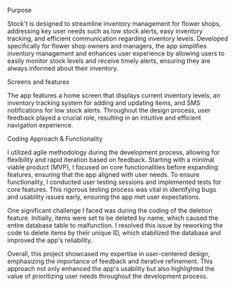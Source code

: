 Purpose 

Stock't is designed to streamline inventory management for flower shops, 
addressing key user needs such as low stock alerts, easy inventory tracking, and 
efficient communication regarding inventory levels. Developed specifically for flower shop owners 
and managers, the app simplifies inventory management and enhances user experience by allowing users 
to easily monitor stock levels and receive timely alerts, ensuring they are always informed about their inventory. 

Screens and features 

The app features a home screen that displays current inventory levels, an inventory tracking 
system for adding and updating items, and SMS notifications for low stock alerts. Throughout
the design process, user feedback played a crucial role, resulting in an intuitive and efficient 
navigation experience. 

Coding Approach & Functionality 

I utilized agile methodology during the development process, allowing for flexibility 
and rapid iteration based on feedback. Starting with a minimal viable product (MVP), I 
focused on core functionalities before expanding features, ensuring that the app aligned 
with user needs. To ensure functionality, I conducted user testing sessions and implemented 
tests for core features. This rigorous testing process was vital in identifying bugs and 
usability issues early, ensuring the app met user expectations. 


One significant challenge I faced was during the coding of the deletion feature. Initially, 
items were set to be deleted by name, which caused the entire database table to malfunction. 
I resolved this issue by reworking the code to delete items by their unique ID, which stabilized 
the database and improved the app's reliability. 


Overall, this project showcased my expertise in user-centered design, emphasizing the importance 
of feedback and iterative refinement. This approach not only enhanced the app's usability but also 
highlighted the value of prioritizing user needs throughout the development process. 
